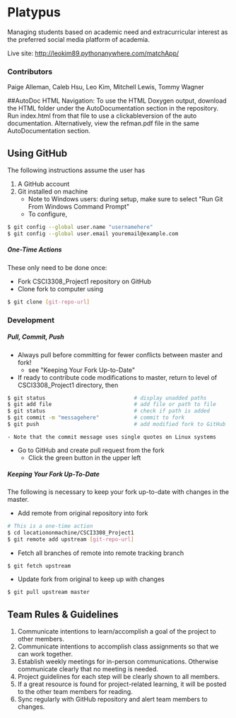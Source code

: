 # Platypus

Managing students based on academic need and extracurricular interest as the preferred social media platform of academia.

Live site: http://leokim89.pythonanywhere.com/matchApp/

### Contributors
Paige Alleman, Caleb Hsu, Leo Kim, Mitchell Lewis, Tommy Wagner

##AutoDoc HTML Navigation: 
To use the HTML Doxygen output, download the HTML folder under the AutoDocumentation section in the repository. Run index.html from that file to use a clickableversion of the auto documentation. Alternatively, view the refman.pdf file in the same AutoDocumentation section. 

## Using GitHub
The following instructions assume the user has

1. A GitHub account
2. Git installed on machine
    - Note to Windows users: during setup, make sure to select "Run Git From Windows Command Prompt"
    - To configure,
```sh
$ git config --global user.name "usernamehere"
$ git config --global user.email youremail@example.com
```

##### One-Time Actions 
These only need to be done once:
- Fork CSCI3308_Project1 repository on GitHub 
- Clone fork to computer using 
```sh
$ git clone [git-repo-url]
```

### Development
##### Pull, Commit, Push
- Always pull before committing for fewer conflicts between master and fork! 
    - see "Keeping Your Fork Up-to-Date"
- If ready to contribute code modifications to master, return to level of CSCI3308_Project1 directory, then
```sh
$ git status                            # display unadded paths
$ git add file                     		# add file or path to file
$ git status                            # check if path is added
$ git commit -m "messagehere"           # commit to fork
$ git push                              # add modified fork to GitHub
```
    - Note that the commit message uses single quotes on Linux systems
    
- Go to GitHub and create pull request from the fork
    - Click the green button in the upper left

##### Keeping Your Fork Up-To-Date
The following is necessary to keep your fork up-to-date with changes in the master. 
- Add remote from original repository into fork
```sh
# This is a one-time action
$ cd locationonmachine/CSCI3308_Project1           
$ git remote add upstream [git-repo-url]    
```
- Fetch all branches of remote into remote tracking branch
```sh
$ git fetch upstream                     
```
- Update fork from original to keep up with changes
```sh
$ git pull upstream master
```

## Team Rules & Guidelines
1. Communicate intentions to learn/accomplish a goal of the project to other members.
2. Communicate intentions to accomplish class assignments so that we can work together.
3. Establish weekly meetings for in-person communications. Otherwise communicate clearly that no meeting is needed.
4. Project guidelines for each step will be clearly shown to all members.
5. If a great resource is found for project-related learning, it will be posted to the other team members for reading.
6. Sync regularly with GitHub repository and alert team members to changes.
